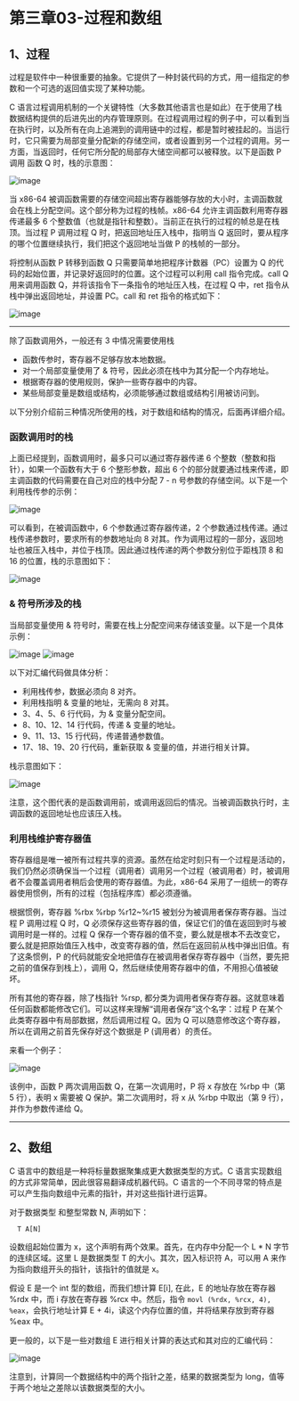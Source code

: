 # 第三章03-过程和数组

## 1、过程

过程是软件中一种很重要的抽象。它提供了一种封装代码的方式，用一组指定的参数和一个可选的返回值实现了某种功能。

C 语言过程调用机制的一个关键特性（大多数其他语言也是如此）在于使用了栈数据结构提供的后进先出的内存管理原则。在过程调用过程的例子中，可以看到当在执行时，以及所有在向上追溯到的调用链中的过程，都是暂时被挂起的。当运行时，它只需要为局部变量分配新的存储空间，或者设置到另一个过程的调用。另一方面，当返回时，任何它所分配的局部存大储空间都可以被释放。以下是函数 P 调用 函数 Q 时，栈的示意图：

![image](https://user-images.githubusercontent.com/56211928/142960509-401922ca-d9d0-4a76-90ec-af2591200bbc.png)

当 x86-64 被调函数需要的存储空间超出寄存器能够存放的大小时，主调函数就会在栈上分配空间。这个部分称为过程的栈帧。x86-64 允许主调函数利用寄存器传递最多 6 个整数值（也就是指针和整数）。当前正在执行的过程的帧总是在栈顶。当过程 P 调用过程 Q 时，把返回地址压入栈中，指明当 Q 返回时，要从程序的哪个位置继续执行，我们把这个返回地址当做 P 的栈帧的一部分。

将控制从函数 P 转移到函数 Q 只需要简单地把程序计数器（PC）设置为 Q 的代码的起始位置，并记录好返回时的位置。这个过程可以利用 call 指令完成。call Q 用来调用函数 Q，并将该指令下一条指令的地址压入栈，在过程 Q 中，ret 指令从栈中弹出返回地址，并设置 PC。call 和 ret 指令的格式如下：

![image](https://user-images.githubusercontent.com/56211928/142961561-d071f0ed-aa15-430a-92fd-c013c622a658.png)

---
除了函数调用外，一般还有 3 中情况需要使用栈

- 函数传参时，寄存器不足够存放本地数据。
- 对一个局部变量使用了 & 符号，因此必须在栈中为其分配一个内存地址。
- 根据寄存器的使用规则，保护一些寄存器中的内容。
- 某些局部变量是数组或结构，必须能够通过数组或结构引用被访问到。

以下分别介绍前三种情况所使用的栈，对于数组和结构的情况，后面再详细介绍。

### 函数调用时的栈

上面已经提到，函数调用时，最多只可以通过寄存器传递 6 个整数（整数和指针），如果一个函数有大于 6 个整形参数，超出 6 个的部分就要通过栈来传递，即主调函数的代码需要在自己对应的栈中分配 7 - n 号参数的存储空间。以下是一个利用栈传参的示例：

![image](https://user-images.githubusercontent.com/56211928/142962011-02822c89-83a5-4a58-9f91-ca3c65775fb0.png)

可以看到，在被调函数中，6 个参数通过寄存器传递，2 个参数通过栈传递。通过栈传递参数时，要求所有的参数地址向 8 对其。作为调用过程的一部分，返回地址也被压入栈中，并位于栈顶。因此通过栈传递的两个参数分别位于距栈顶 8 和 16 的位置，栈的示意图如下：

![image](https://user-images.githubusercontent.com/56211928/142962640-500bb307-31a0-454e-8176-146aff4bcdb4.png)


### & 符号所涉及的栈

当局部变量使用 & 符号时，需要在栈上分配空间来存储该变量。以下是一个具体示例：

![image](https://user-images.githubusercontent.com/56211928/142963280-6b66af1f-efb0-45ff-b2d5-1611ca16ae5e.png)
![image](https://user-images.githubusercontent.com/56211928/142963332-50d03948-c526-4a2a-86d6-ce94e5a3994d.png)

以下对汇编代码做具体分析：

- 利用栈传参，数据必须向 8 对齐。
- 利用栈指明 & 变量的地址，无需向 8 对其。
- 3、4、5、6 行代码，为 & 变量分配空间。
- 8、10、12、14 行代码，传递 & 变量的地址。
- 9、11、13、15 行代码，传递普通参数值。
- 17、18、19、20 行代码，重新获取 & 变量的值，并进行相关计算。

栈示意图如下：

![image](https://user-images.githubusercontent.com/56211928/142963617-604bc20d-90c6-4f4d-9c15-3d60fe076f5b.png)

注意，这个图代表的是函数调用前，或调用返回后的情况。当被调函数执行时，主调函数的返回地址也应该压入栈。

### 利用栈维护寄存器值

寄存器组是唯一被所有过程共享的资源。虽然在给定时刻只有一个过程是活动的，我们仍然必须确保当一个过程（调用者）调用另一个过程（被调用者）时，被调用者不会覆盖调用者稍后会使用的寄存器值。为此，x86-64 采用了一组统一的寄存器使用惯例，所有的过程（包括程序库）都必须遵循。

根据惯例，寄存器 %rbx %rbp %r12~%r15 被划分为被调用者保存寄存器。当过程 P 调用过程 Q 时，Q 必须保存这些寄存器的值，保证它们的值在返回到时与被调用时是一样的。过程 Q 保存一个寄存器的值不变，要么就是根本不去改变它，要么就是把原始值压入栈中，改变寄存器的值，然后在返回前从栈中弹出旧值。有了这条惯例，P 的代码就能安全地把值存在被调用者保存寄存器中（当然，要先把之前的值保存到栈上），调用 Q，然后继续使用寄存器中的值，不用担心值被破坏。

所有其他的寄存器，除了栈指针 %rsp, 都分类为调用者保存寄存器。这就意味着任何函数都能修改它们。可以这样来理解“调用者保存”这个名字：过程 P 在某个此类寄存器中有局部数据，然后调用过程 Q。因为 Q 可以随意修改这个寄存器，所以在调用之前首先保存好这个数据是 P (调用者）的责任。

来看一个例子：

![image](https://user-images.githubusercontent.com/56211928/142965824-4af4c72f-fcbd-4d10-8bca-5fda8499561c.png)

该例中，函数 P 两次调用函数 Q，在第一次调用时，P 将 x 存放在 %rbp 中（第 5 行），表明 x 需要被 Q 保护。第二次调用时，将 x 从 %rbp 中取出（第 9 行），并作为参数传递给 Q。

---
## 2、数组

C 语言中的数组是一种将标量数据聚集成更大数据类型的方式。C 语言实现数组的方式非常简单，因此很容易翻译成机器代码。C 语言的一个不同寻常的特点是可以产生指向数组中元素的指针，并对这些指针进行运算。

对于数据类型 和整型常数 N, 声明如下：

      T A[N]
        
设数组起始位置为 x，这个声明有两个效果。首先，在内存中分配一个 L * N 字节的连续区域。这里 L 是数据类型 T 的大小。其次，因入标识符 A，可以用 A 来作为指向数组开头的指针，该指针的值就是 x。

假设 E 是一个 int 型的数组，而我们想计算 E[i], 在此，E 的地址存放在寄存器 %rdx 中，而 i 存放在寄存器 %rcx 中。然后，指令 `movl (%rdx, %rcx, 4), %eax`，会执行地址计算 E + 4i，读这个内存位置的值，并将结果存放到寄存器 %eax 中。

更一般的，以下是一些对数组 E 进行相关计算的表达式和其对应的汇编代码：

![image](https://user-images.githubusercontent.com/56211928/142967238-cb19dbe7-0d02-4706-91cd-59409a4eab32.png)

注意到，计算同一个数据结构中的两个指针之差，结果的数据类型为 long，值等于两个地址之差除以该数据类型的大小。

